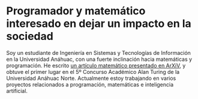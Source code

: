 # Programador y matemático interesado en dejar un impacto en la sociedad

Soy un estudiante de Ingeniería en Sistemas y Tecnologías de Información en la Universidad Anáhuac, con una fuerte inclinación hacia matemáticas y programación. He escrito [un artículo matemático presentado en ArXiV](https://arxiv.org/abs/2401.04026), y obtuve el primer lugar en el 5º Concurso Académico Alan Turing de la Universidad Anáhuac Norte. Actualmente estoy trabajando en varios proyectos relacionados a programación, matemáticas e inteligencia artificial.
